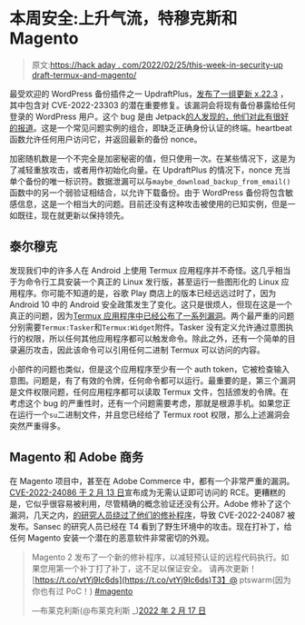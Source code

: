 # 本周安全:上升气流，特穆克斯和 Magento

> 原文:[https://hack aday . com/2022/02/25/this-week-in-security-up draft-termux-and-magento/](https://hackaday.com/2022/02/25/this-week-in-security-updraft-termux-and-magento/)

最受欢迎的 WordPress 备份插件之一 UpdraftPlus，[发布了一组更新 x.22.3](https://updraftplus.com/updraftplus-security-release-1-22-3-2-22-3/) ，其中包含对 CVE-2022-23303 的潜在重要修复。该漏洞会将现有备份暴露给任何登录的 WordPress 用户。这个 bug 是由 Jetpack[的人发现的，他们对此有很好的报道](https://jetpack.com/2022/02/17/severe-vulnerability-fixed-in-updraftplus-1-22-3/)。这是一个常见问题实例的组合，即缺乏正确身份认证的终端。heartbeat 函数允许任何用户访问它，并返回最新的备份 nonce。

加密随机数是一个不完全是加密秘密的值，但只使用一次。在某些情况下，这是为了减轻重放攻击，或者用作初始化向量。在 UpdraftPlus 的情况下，nonce 充当单个备份的唯一标识符。数据泄漏可以与`maybe_download_backup_from_email()`函数中的另一个弱验证相结合，以允许下载备份。由于 WordPress 备份将包含敏感信息，这是一个相当大的问题。目前还没有这种攻击被使用的已知实例，但是一如既往，现在就更新以保持领先。

## 泰尔穆克

发现我们中的许多人在 Android 上使用 Termux 应用程序并不奇怪。这几乎相当于为命令行工具安装一个真正的 Linux 发行版，甚至运行一些图形化的 Linux 应用程序。你可能不知道的是，谷歌 Play 商店上的版本已经远远过时了，因为 Android 10 中的 Android 安全政策发生了变化。这只是很烦人，但现在这是一个真正的问题，因为[Termux 应用程序中已经公布了一系列漏洞](https://termux.org/general/2022/02/15/termux-apps-vulnerability-disclosures.html)。两个最严重的问题分别需要`Termux:Tasker`和`Termux:Widget`附件。Tasker 没有定义允许通过意图执行的权限，所以任何其他应用程序都可以触发命令。除此之外，还有一个简单的目录遍历攻击，因此该命令可以引用任何二进制 Termux 可以访问的内容。

小部件的问题也类似，但是这个应用程序至少有一个 auth token，它被检查输入意图。问题是，有了有效的令牌，任何命令都可以运行。最重要的是，第三个漏洞是文件权限问题，任何应用程序都可以读取 Termux 文件，包括颁发的令牌。在考虑这个 bug 的严重性时，还有一个问题需要考虑，那就是根源手机。如果您正在运行一个`su`二进制文件，并且您已经给了 Termux root 权限，那么上述漏洞会突然严重得多。

## Magento 和 Adobe 商务

在 Magento 项目中，甚至在 Adobe Commerce 中，都有一个非常严重的漏洞。 [CVE-2022-24086 于 2 月 13 日](https://helpx.adobe.com/security/products/magento/apsb22-12.html)宣布成为无需认证即可访问的 RCE。更糟糕的是，它似乎很容易被利用，尽管精确的概念验证还没有公开。Adobe 修补了这个漏洞，几天之内，[的研究人员绕过了他们的修补程序](https://threatpost.com/new-critical-rce-bug-found-in-adobe-commerce-magento/178554/)，导致 CVE-2022-24087 被发布。Sansec 的研究人员已经在 T4 看到了野生环境中的攻击。现在打补丁，给任何 Magento 安装一个潜在的恶意软件非常密切的外观。

> Magento 2 发布了一个新的修补程序，以减轻预认证的远程代码执行。如果您用第一个补丁打了补丁，这不足以保证安全。
> 请再次更新！[https://t.co/vtYj9Ic6ds](https://t.co/vtYj9Ic6ds)T3】@ ptswarm(因为你也有过 PoC！) [#magento](https://twitter.com/hashtag/magento?src=hash&ref_src=twsrc%5Etfw)
> 
> —布莱克利斯(@布莱克利斯 _)[2022 年 2 月 17 日](https://twitter.com/Blaklis_/status/1494363202074914822?ref_src=twsrc%5Etfw)